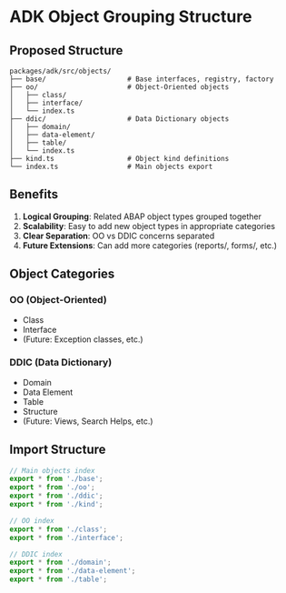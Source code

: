 # ADK Object Grouping Structure

## Proposed Structure

```
packages/adk/src/objects/
├── base/                    # Base interfaces, registry, factory
├── oo/                      # Object-Oriented objects
│   ├── class/
│   ├── interface/
│   └── index.ts
├── ddic/                    # Data Dictionary objects
│   ├── domain/
│   ├── data-element/
│   ├── table/
│   └── index.ts
├── kind.ts                  # Object kind definitions
└── index.ts                 # Main objects export
```

## Benefits

1. **Logical Grouping**: Related ABAP object types grouped together
2. **Scalability**: Easy to add new object types in appropriate categories
3. **Clear Separation**: OO vs DDIC concerns separated
4. **Future Extensions**: Can add more categories (reports/, forms/, etc.)

## Object Categories

### OO (Object-Oriented)

- Class
- Interface
- (Future: Exception classes, etc.)

### DDIC (Data Dictionary)

- Domain
- Data Element
- Table
- Structure
- (Future: Views, Search Helps, etc.)

## Import Structure

```typescript
// Main objects index
export * from './base';
export * from './oo';
export * from './ddic';
export * from './kind';

// OO index
export * from './class';
export * from './interface';

// DDIC index
export * from './domain';
export * from './data-element';
export * from './table';
```

